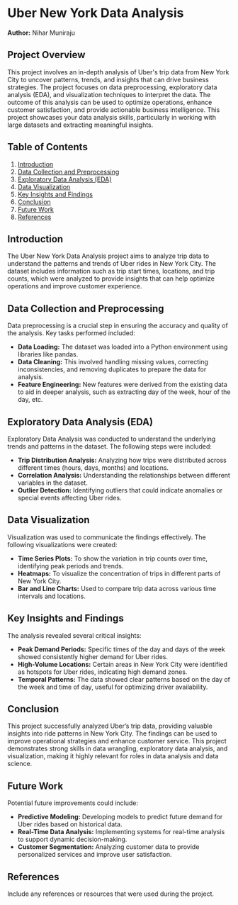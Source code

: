 
# Uber New York Data Analysis

**Author:** Nihar Muniraju

## Project Overview

This project involves an in-depth analysis of Uber's trip data from New York City to uncover patterns, trends, and insights that can drive business strategies. The project focuses on data preprocessing, exploratory data analysis (EDA), and visualization techniques to interpret the data. The outcome of this analysis can be used to optimize operations, enhance customer satisfaction, and provide actionable business intelligence. This project showcases your data analysis skills, particularly in working with large datasets and extracting meaningful insights.

## Table of Contents

1. [Introduction](#introduction)
2. [Data Collection and Preprocessing](#data-collection-and-preprocessing)
3. [Exploratory Data Analysis (EDA)](#exploratory-data-analysis-eda)
4. [Data Visualization](#data-visualization)
5. [Key Insights and Findings](#key-insights-and-findings)
6. [Conclusion](#conclusion)
7. [Future Work](#future-work)
8. [References](#references)

## Introduction

The Uber New York Data Analysis project aims to analyze trip data to understand the patterns and trends of Uber rides in New York City. The dataset includes information such as trip start times, locations, and trip counts, which were analyzed to provide insights that can help optimize operations and improve customer experience.

## Data Collection and Preprocessing

Data preprocessing is a crucial step in ensuring the accuracy and quality of the analysis. Key tasks performed included:

- **Data Loading:** The dataset was loaded into a Python environment using libraries like pandas.
- **Data Cleaning:** This involved handling missing values, correcting inconsistencies, and removing duplicates to prepare the data for analysis.
- **Feature Engineering:** New features were derived from the existing data to aid in deeper analysis, such as extracting day of the week, hour of the day, etc.

## Exploratory Data Analysis (EDA)

Exploratory Data Analysis was conducted to understand the underlying trends and patterns in the dataset. The following steps were included:

- **Trip Distribution Analysis:** Analyzing how trips were distributed across different times (hours, days, months) and locations.
- **Correlation Analysis:** Understanding the relationships between different variables in the dataset.
- **Outlier Detection:** Identifying outliers that could indicate anomalies or special events affecting Uber rides.

## Data Visualization

Visualization was used to communicate the findings effectively. The following visualizations were created:

- **Time Series Plots:** To show the variation in trip counts over time, identifying peak periods and trends.
- **Heatmaps:** To visualize the concentration of trips in different parts of New York City.
- **Bar and Line Charts:** Used to compare trip data across various time intervals and locations.

## Key Insights and Findings

The analysis revealed several critical insights:

- **Peak Demand Periods:** Specific times of the day and days of the week showed consistently higher demand for Uber rides.
- **High-Volume Locations:** Certain areas in New York City were identified as hotspots for Uber rides, indicating high demand zones.
- **Temporal Patterns:** The data showed clear patterns based on the day of the week and time of day, useful for optimizing driver availability.

## Conclusion

This project successfully analyzed Uber’s trip data, providing valuable insights into ride patterns in New York City. The findings can be used to improve operational strategies and enhance customer service. This project demonstrates strong skills in data wrangling, exploratory data analysis, and visualization, making it highly relevant for roles in data analysis and data science.

## Future Work

Potential future improvements could include:

- **Predictive Modeling:** Developing models to predict future demand for Uber rides based on historical data.
- **Real-Time Data Analysis:** Implementing systems for real-time analysis to support dynamic decision-making.
- **Customer Segmentation:** Analyzing customer data to provide personalized services and improve user satisfaction.

## References

Include any references or resources that were used during the project.
